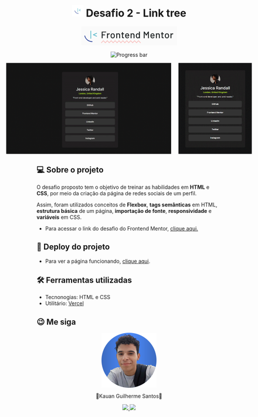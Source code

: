 <h1 align="center"><img src="assets/favicon-32x32.png"> Desafio 2 - Link tree</h1>

<div align="center">
   
![Frontend Mentor logo](/frontend-logo/frontend-mentor-logo.png)

</div>

<div align="center">

![Progress bar](https://progress-bar.dev/100/?title=completed)

</div>

<div align="center">
    <div style="display: flex; gap: 20px; justify-content:center">
        <img alt="Gif do projeto no desktop" src="assets/gifs/gif-desktop.gif" width="450px">
        <img alt="Gif do projeto no mobile" src="assets/gifs/gif-mobile.gif" width="200px">
    </div>
</div>

<h2>💻 Sobre o projeto</h2>
    <p>O desafio proposto tem o objetivo de treinar as habilidades em <strong>HTML</strong> e <strong>CSS</strong>, por meio da criação da página de redes sociais de um perfil.</p>
    <p>Assim, foram utilizados conceitos de <strong>Flexbox</strong>, <strong>tags semânticas</strong> em HTML, <strong>estrutura básica</strong> de um página, <strong>importação de fonte</strong>, <strong>responsividade</strong> e <strong>variáveis</strong> em CSS.</p>
    <ul>
        <li>Para acessar o link do desafio do Frontend Mentor, <a href="https://www.frontendmentor.io/challenges/social-links-profile-UG32l9m6dQ" target="_blank">clique aqui.</a></li>
    </ul>
<h2>👀 Deploy do projeto</h2>
    <ul>
        <li>Para ver a página funcionando, <a href="https://k1-social-links-profile-main.vercel.app" target="_blank">clique aqui</a>.</li>
    </ul>

<h2>🛠️ Ferramentas utilizadas</h2>
    <ul>
        <li>Tecnonogias: HTML e CSS</li>
        <li>Utilitário: <a href="https://vercel.com
        " target="_blank">Vercel</a></li>
    </ul>

<h2>😉 Me siga</h2>
<div align="center">
    <img style ="display: flex"src="assets/profile-pic.png" alt="Foto de perfil" width="150px">
    <p>🚀Kauan Guilherme Santos🚀</p>
    <a href="https://www.linkedin.com/in/kauan-guilherme-santos" target="_blank"><img src="https://img.shields.io/badge/-LinkedIn-%230077B5?style=for-the-badge&logo=linkedin&logoColor=white" target="_blank">
    <a href = "mailto:kauansantos1411@outlook.com"><img src="https://img.shields.io/badge/-Gmail-%23333?style=for-the-badge&logo=gmail&logoColor=white" target="_blank"></a>
</div>